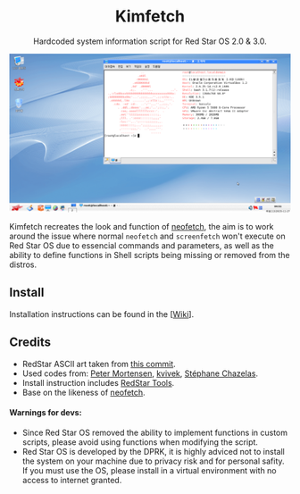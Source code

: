
<h1 align="center">Kimfetch</h1>
<p align="center">Hardcoded system information script for Red Star OS 2.0 &amp; 3.0.</p>
<p align="center">
    <img width="1080" src="https://github.com/JiayuanWen/kimfetch/blob/main/screenshots/screenshot-1.png" alt="kimfetch screenshot 1">
</p>

Kimfetch recreates the look and function of [neofetch](https://github.com/dylanaraps/neofetch), the aim is to work around the issue where normal `neofetch` and `screenfetch` won't execute on Red Star OS due to essencial commands and parameters, as well as the ability to define functions in Shell scripts being missing or removed from the distros. 

## Install
Installation instructions can be found in the [[Wiki](https://github.com/JiayuanWen/kimfetch/wiki)].

## Credits
* RedStar ASCII art taken from [this commit](https://github.com/dylanaraps/neofetch/commit/85eef19406a33b89841fc45a291c498ef100ad5c#diff-217319183016bd1258bd3cc9128aab333074f09e6d009094c032f7e6daee5dd4).
* Used codes from: [Peter Mortensen](https://github.com/PeterMortensen), [kvivek](https://stackoverflow.com/users/1982677/kvivek), [Stéphane Chazelas](https://unix.stackexchange.com/users/22565/st%c3%a9phane-chazelas).
* Install instruction includes [RedStar Tools](https://github.com/takeshixx/redstar-tools).
* Base on the likeness of [neofetch](https://github.com/dylanaraps/neofetch).

#### Warnings for devs:
* Since Red Star OS removed the ability to implement functions in custom scripts, please avoid using functions when modifying the script.
* Red Star OS is developed by the DPRK, it is highly adviced not to install the system on your machine due to privacy risk and for personal safity. If you must use the OS, please install in a virtual environment with no access to internet granted. 
